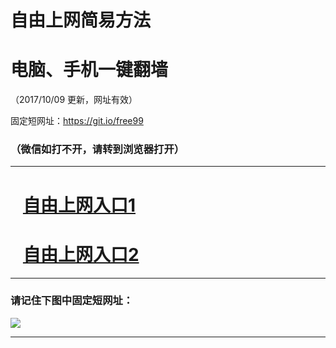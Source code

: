 ﻿# 自由上网简易方法

# 电脑、手机一键翻墙

（2017/10/09 更新，网址有效）

固定短网址：https://git.io/free99

### （微信如打不开，请转到浏览器打开）


***





# &nbsp;&nbsp; <a href="http://ft2462919710.fwq-tz-1001.info/fwqtz01.html?t=100900126059 " target="_blank">自由上网入口1</a>
# &nbsp;&nbsp; <a href="http://ft788524200.fwq-tz-1002.info/fwqtz02.html?t=100900116816 " target="_blank">自由上网入口2</a>
***

### 请记住下图中固定短网址：

<img src="https://s3-us-west-2.amazonaws.com/fwq-1001/yjfq-20170905okok.png" /> 


***

